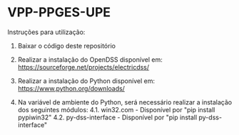 # VPP-PPGES-UPE

Instruções para utilização:

1. Baixar o código deste repositório

2. Realizar a instalação do OpenDSS disponível em: https://sourceforge.net/projects/electricdss/

3. Realizar a instalação do Python disponível em: https://www.python.org/downloads/

4. Na variável de ambiente do Python, será necessário realizar a instalação dos seguintes módulos:
    4.1. win32.com - Disponível por "pip install pypiwin32"
    4.2. py-dss-interface - Disponível por "pip install py-dss-interface"
